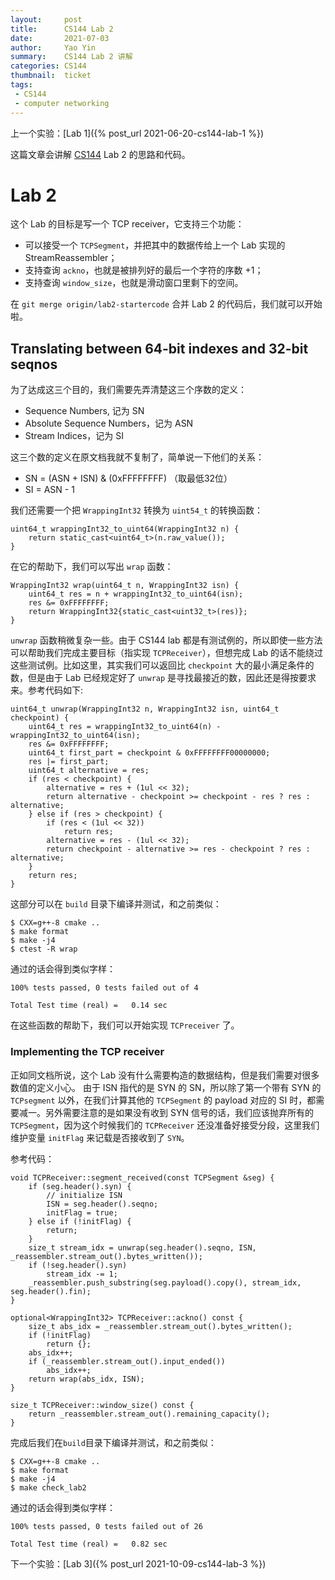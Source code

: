 ```yaml
---
layout:     post
title:      CS144 Lab 2
date:       2021-07-03
author:     Yao Yin
summary:    CS144 Lab 2 讲解
categories: CS144
thumbnail:  ticket
tags:
 - CS144
 - computer networking
---
```


上一个实验：[Lab 1]({% post_url 2021-06-20-cs144-lab-1 %})

这篇文章会讲解 [CS144](https://cs144.github.io/) Lab 2 的思路和代码。

# Lab 2

这个 Lab 的目标是写一个 TCP receiver，它支持三个功能：

- 可以接受一个 ```TCPSegment```，并把其中的数据传给上一个 Lab 实现的 StreamReassembler；
- 支持查询 ```ackno```，也就是被排列好的最后一个字符的序数 +1；
- 支持查询 ```window_size```，也就是滑动窗口里剩下的空间。

在 ```git merge origin/lab2-startercode``` 合并 Lab 2 的代码后，我们就可以开始啦。

## Translating between 64-bit indexes and 32-bit seqnos

为了达成这三个目的，我们需要先弄清楚这三个序数的定义：

- Sequence Numbers, 记为 SN
- Absolute Sequence Numbers，记为 ASN
- Stream Indices，记为 SI

这三个数的定义在原文档我就不复制了，简单说一下他们的关系：

- SN = (ASN + ISN) & (0xFFFFFFFF) （取最低32位）
- SI = ASN - 1

我们还需要一个把 ```WrappingInt32``` 转换为 ```uint54_t``` 的转换函数：

```
uint64_t wrappingInt32_to_uint64(WrappingInt32 n) { 
    return static_cast<uint64_t>(n.raw_value()); 
}
```

在它的帮助下，我们可以写出 ```wrap``` 函数：

```
WrappingInt32 wrap(uint64_t n, WrappingInt32 isn) {
    uint64_t res = n + wrappingInt32_to_uint64(isn);
    res &= 0xFFFFFFFF;
    return WrappingInt32{static_cast<uint32_t>(res)};
}
```

```unwrap``` 函数稍微复杂一些。由于 CS144 lab 都是有测试例的，所以即使一些方法可以帮助我们完成主要目标（指实现 ```TCPReceiver```），但想完成 Lab 的话不能绕过这些测试例。比如这里，其实我们可以返回比 ```checkpoint``` 大的最小满足条件的数，但是由于 Lab 已经规定好了 ```unwrap``` 是寻找最接近的数，因此还是得按要求来。参考代码如下:

```
uint64_t unwrap(WrappingInt32 n, WrappingInt32 isn, uint64_t checkpoint) {
    uint64_t res = wrappingInt32_to_uint64(n) - wrappingInt32_to_uint64(isn);
    res &= 0xFFFFFFFF;
    uint64_t first_part = checkpoint & 0xFFFFFFFF00000000;
    res |= first_part;
    uint64_t alternative = res;
    if (res < checkpoint) {
        alternative = res + (1ul << 32);
        return alternative - checkpoint >= checkpoint - res ? res : alternative;
    } else if (res > checkpoint) {
        if (res < (1ul << 32))
            return res;
        alternative = res - (1ul << 32);
        return checkpoint - alternative >= res - checkpoint ? res : alternative;
    }
    return res;
}
```

这部分可以在 ```build``` 目录下编译并测试，和之前类似：

```
$ CXX=g++-8 cmake ..
$ make format
$ make -j4
$ ctest -R wrap
```

通过的话会得到类似字样：

```
100% tests passed, 0 tests failed out of 4

Total Test time (real) =   0.14 sec
```

在这些函数的帮助下，我们可以开始实现 ```TCPreceiver``` 了。

### Implementing the TCP receiver

正如同文档所说，这个 Lab 没有什么需要构造的数据结构，但是我们需要对很多数值的定义小心。
由于 ISN 指代的是 SYN 的 SN，所以除了第一个带有 SYN 的 ```TCPsegment``` 以外，在我们计算其他的 ```TCPSegment``` 的 payload 对应的 SI 时，都需要减一。另外需要注意的是如果没有收到 SYN 信号的话，我们应该抛弃所有的 ```TCPSegment```，因为这个时候我们的 ```TCPReceiver``` 还没准备好接受分段，这里我们维护变量 ```initFlag``` 来记载是否接收到了 ```SYN```。

参考代码：

```
void TCPReceiver::segment_received(const TCPSegment &seg) {
    if (seg.header().syn) {
        // initialize ISN
        ISN = seg.header().seqno;
        initFlag = true;
    } else if (!initFlag) {
        return;
    }
    size_t stream_idx = unwrap(seg.header().seqno, ISN, _reassembler.stream_out().bytes_written());
    if (!seg.header().syn)
        stream_idx -= 1;
    _reassembler.push_substring(seg.payload().copy(), stream_idx, seg.header().fin);
}

optional<WrappingInt32> TCPReceiver::ackno() const {
    size_t abs_idx = _reassembler.stream_out().bytes_written();
    if (!initFlag)
        return {};
    abs_idx++;
    if (_reassembler.stream_out().input_ended())
        abs_idx++;
    return wrap(abs_idx, ISN);
}

size_t TCPReceiver::window_size() const { 
    return _reassembler.stream_out().remaining_capacity(); 
}
```

完成后我们在```build```目录下编译并测试，和之前类似：

```
$ CXX=g++-8 cmake ..
$ make format
$ make -j4
$ make check_lab2
```

通过的话会得到类似字样：

```
100% tests passed, 0 tests failed out of 26

Total Test time (real) =   0.82 sec
```

下一个实验：[Lab 3]({% post_url 2021-10-09-cs144-lab-3 %})
